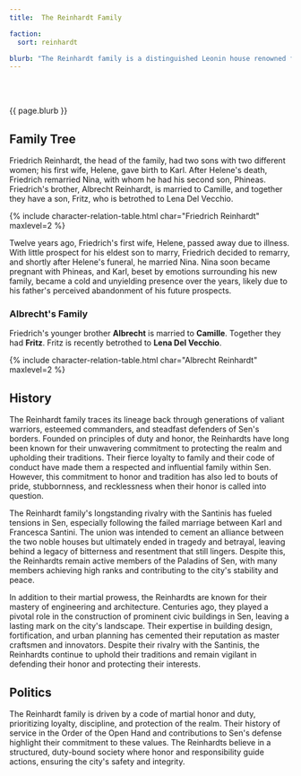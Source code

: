 ```yaml
---
title:  The Reinhardt Family

faction: 
  sort: reinhardt

blurb: "The Reinhardt family is a distinguished Leonin house renowned for their fierce loyalty, expertise in engineering and architecture, and longstanding rivalry with the Santinis. Their history is marked by a commitment to duty, honor, and tradition, with members often serving in the Order of the Open Hand. Known for their formidable reputation and strategic political maneuvers, the Reinhardts are a force to be reckoned with in Sen."
---
```


<h1 id="overview" style="visibility: hidden; margin: 0px; padding: 0px;">Overview</h1>

{{ page.blurb }}

<!--more-->

## Family Tree
Friedrich Reinhardt, the head of the family, had two sons with two different women; his first wife, Helene, gave birth to Karl. After Helene's death, Friedrich remarried Nina, with whom he had his second son, Phineas. Friedrich's brother, Albrecht Reinhardt, is married to Camille, and together they have a son, Fritz, who is betrothed to Lena Del Vecchio.

{% include character-relation-table.html char="Friedrich Reinhardt" maxlevel=2 %}

Twelve years ago, Friedrich's first wife, Helene, passed away due to illness. With little prospect for his eldest son to marry, Friedrich decided to remarry, and shortly after Helene's funeral, he married Nina. Nina soon became pregnant with Phineas, and Karl, beset by emotions surrounding his new family, became a cold and unyielding presence over the years, likely due to his father's perceived abandonment of his future prospects.

### Albrecht's Family
Friedrich's younger brother **Albrecht** is married to **Camille**. Together they had **Fritz**. Fritz is recently betrothed to **Lena Del Vecchio**. 

{% include character-relation-table.html char="Albrecht Reinhardt" maxlevel=2 %}

## History
The Reinhardt family traces its lineage back through generations of valiant warriors, esteemed commanders, and steadfast defenders of Sen's borders. Founded on principles of duty and honor, the Reinhardts have long been known for their unwavering commitment to protecting the realm and upholding their traditions. Their fierce loyalty to family and their code of conduct have made them a respected and influential family within Sen. However, this commitment to honor and tradition has also led to bouts of pride, stubbornness, and recklessness when their honor is called into question.

The Reinhardt family's longstanding rivalry with the Santinis has fueled tensions in Sen, especially following the failed marriage between Karl and Francesca Santini. The union was intended to cement an alliance between the two noble houses but ultimately ended in tragedy and betrayal, leaving behind a legacy of bitterness and resentment that still lingers. Despite this, the Reinhardts remain active members of the Paladins of Sen, with many members achieving high ranks and contributing to the city's stability and peace.

In addition to their martial prowess, the Reinhardts are known for their mastery of engineering and architecture. Centuries ago, they played a pivotal role in the construction of prominent civic buildings in Sen, leaving a lasting mark on the city's landscape. Their expertise in building design, fortification, and urban planning has cemented their reputation as master craftsmen and innovators. Despite their rivalry with the Santinis, the Reinhardts continue to uphold their traditions and remain vigilant in defending their honor and protecting their interests.

## Politics
The Reinhardt family is driven by a code of martial honor and duty, prioritizing loyalty, discipline, and protection of the realm. Their history of service in the Order of the Open Hand and contributions to Sen's defense highlight their commitment to these values. The Reinhardts believe in a structured, duty-bound society where honor and responsibility guide actions, ensuring the city's safety and integrity.



